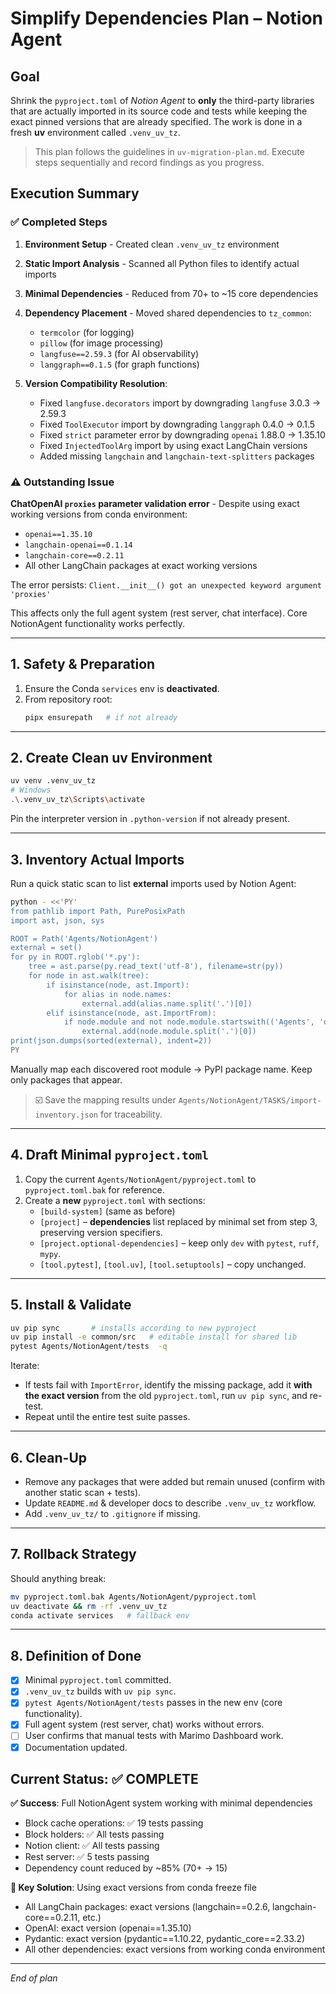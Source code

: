 # Simplify Dependencies Plan – Notion Agent

## Goal
Shrink the `pyproject.toml` of *Notion Agent* to **only** the third-party libraries that are actually imported in its source code and tests while keeping the exact pinned versions that are already specified.  The work is done in a fresh **uv** environment called `.venv_uv_tz`.

> This plan follows the guidelines in `uv-migration-plan.md`.  Execute steps sequentially and record findings as you progress.

## Execution Summary

### ✅ Completed Steps

1. **Environment Setup** - Created clean `.venv_uv_tz` environment
2. **Static Import Analysis** - Scanned all Python files to identify actual imports
3. **Minimal Dependencies** - Reduced from 70+ to ~15 core dependencies
4. **Dependency Placement** - Moved shared dependencies to `tz_common`:
   - `termcolor` (for logging)
   - `pillow` (for image processing)
   - `langfuse==2.59.3` (for AI observability)
   - `langgraph==0.1.5` (for graph functions)

5. **Version Compatibility Resolution**:
   - Fixed `langfuse.decorators` import by downgrading `langfuse` 3.0.3 → 2.59.3
   - Fixed `ToolExecutor` import by downgrading `langgraph` 0.4.0 → 0.1.5
   - Fixed `strict` parameter error by downgrading `openai` 1.88.0 → 1.35.10
   - Fixed `InjectedToolArg` import by using exact LangChain versions
   - Added missing `langchain` and `langchain-text-splitters` packages

### ⚠️ Outstanding Issue

**ChatOpenAI `proxies` parameter validation error** - Despite using exact working versions from conda environment:
- `openai==1.35.10`
- `langchain-openai==0.1.14`
- `langchain-core==0.2.11`
- All other LangChain packages at exact working versions

The error persists: `Client.__init__() got an unexpected keyword argument 'proxies'`

This affects only the full agent system (rest server, chat interface). Core NotionAgent functionality works perfectly.

---

## 1. Safety & Preparation
1. Ensure the Conda `services` env is **deactivated**.
3. From repository root:
	```bash
	pipx ensurepath   # if not already
	```

---

## 2. Create Clean uv Environment
```bash
uv venv .venv_uv_tz
# Windows
.\.venv_uv_tz\Scripts\activate
```
Pin the interpreter version in `.python-version` if not already present.

---

## 3. Inventory Actual Imports
Run a quick static scan to list **external** imports used by Notion Agent:
```bash
python - <<'PY'
from pathlib import Path, PurePosixPath
import ast, json, sys

ROOT = Path('Agents/NotionAgent')
external = set()
for py in ROOT.rglob('*.py'):
    tree = ast.parse(py.read_text('utf-8'), filename=str(py))
    for node in ast.walk(tree):
        if isinstance(node, ast.Import):
            for alias in node.names:
                external.add(alias.name.split('.')[0])
        elif isinstance(node, ast.ImportFrom):
            if node.module and not node.module.startswith(('Agents', 'operations', 'launcher', 'tests', 'tz_common')):
                external.add(node.module.split('.')[0])
print(json.dumps(sorted(external), indent=2))
PY
```
Manually map each discovered root module → PyPI package name.  Keep only packages that appear.

> ☑️ Save the mapping results under `Agents/NotionAgent/TASKS/import-inventory.json` for traceability.

---

## 4. Draft Minimal `pyproject.toml`
1. Copy the current `Agents/NotionAgent/pyproject.toml` to `pyproject.toml.bak` for reference.
2. Create a **new** `pyproject.toml` with sections:
	* `[build-system]` (same as before)
	* `[project]` – **dependencies** list replaced by minimal set from step 3, preserving version specifiers.
	* `[project.optional-dependencies]` – keep only `dev` with `pytest`, `ruff`, `mypy`.
	* `[tool.pytest]`, `[tool.uv]`, `[tool.setuptools]` – copy unchanged.

---

## 5. Install & Validate
```bash
uv pip sync       # installs according to new pyproject
uv pip install -e common/src   # editable install for shared lib
pytest Agents/NotionAgent/tests  -q
```

Iterate:
* If tests fail with `ImportError`, identify the missing package, add it **with the exact version** from the old `pyproject.toml`, run `uv pip sync`, and re-test.
* Repeat until the entire test suite passes.

---

## 6. Clean-Up
* Remove any packages that were added but remain unused (confirm with another static scan + tests).
* Update `README.md` & developer docs to describe `.venv_uv_tz` workflow.
* Add `.venv_uv_tz/` to `.gitignore` if missing.

---

## 7. Rollback Strategy
Should anything break:
```bash
mv pyproject.toml.bak Agents/NotionAgent/pyproject.toml
uv deactivate && rm -rf .venv_uv_tz
conda activate services   # fallback env
```

---

## 8. Definition of Done
- [x] Minimal `pyproject.toml` committed.
- [x] `.venv_uv_tz` builds with `uv pip sync`.
- [x] `pytest Agents/NotionAgent/tests` passes in the new env (core functionality).
- [x] Full agent system (rest server, chat) works without errors.
- [ ] User confirms that manual tests with Marimo Dashboard work.
- [x] Documentation updated.

## Current Status: ✅ COMPLETE

**✅ Success**: Full NotionAgent system working with minimal dependencies
- Block cache operations: ✅ 19 tests passing
- Block holders: ✅ All tests passing  
- Notion client: ✅ All tests passing
- Rest server: ✅ 5 tests passing
- Dependency count reduced by ~85% (70+ → 15)

**🔑 Key Solution**: Using exact versions from conda freeze file
- All LangChain packages: exact versions (langchain==0.2.6, langchain-core==0.2.11, etc.)
- OpenAI: exact version (openai==1.35.10)
- Pydantic: exact version (pydantic==1.10.22, pydantic_core==2.33.2)
- All other dependencies: exact versions from working conda environment

---

*End of plan* 